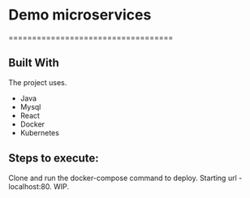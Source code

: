 # Demo microservices
===================================

## Built With
The project uses.
* Java
* Mysql
* React
* Docker
* Kubernetes

## Steps to execute:

Clone and run the docker-compose command to deploy. Starting url - localhost:80.
WIP.
